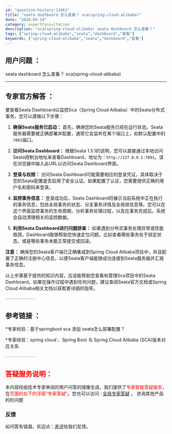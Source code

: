 ```yaml
---
id: "question-history-13461"
title: "seata dashboard 怎么查看？ sca(spring-cloud-alibaba)"
date: "2024-05-14"
category: expertConsultation
description: "sca(spring-cloud-alibaba) seata dashboard 怎么查看？"
tags: ["spring-cloud-alibaba","seata","dashboard","查看"]
keywords: ["spring-cloud-alibaba","seata","dashboard","查看"]
---
```


## 用户问题 ： 
 seata dashboard 怎么查看？ sca(spring-cloud-alibaba) 

---------------
## 专家官方解答 ：

要查看Seata Dashboard以监控Sca（Spring Cloud Alibaba）中的Seata分布式事务，您可以遵循以下步骤：

1. **确保Seata服务已启动：**
   首先，确保您的Seata服务已经在运行状态。Seata服务器需要被正确部署并配置，通常它会监听在某个端口上，如默认配置中的`7091`端口。

2. **访问Seata Dashboard：**
   根据Seata 1.5.1的说明，您可以直接通过本地访问Seata控制台地址来查看Dashboard，地址为：`http://127.0.0.1:7091`。请在浏览器中输入此URL以访问Seata Dashboard界面。

3. **登录与权限：**
   访问Seata Dashboard可能需要相应的登录凭证，具体取决于您的Seata配置是否启用了安全认证。如果配置了认证，您需要提供正确的用户名和密码来登录。

4. **监控事务信息：**
   登录成功后，Seata Dashboard将展示当前系统中正在执行的事务信息，包括全局事务的状态、分支事务详情及全局锁信息等。您可以在这个界面监控事务的生命周期，分析事务处理过程，以及在事务完成后，系统会自动清理相关的监控数据。

5. **利用Seata Dashboard进行问题排查：**
   如果遇到分布式事务处理异常或性能瓶颈，Dashboard能够帮助您快速定位问题，比如查看哪些事务处于锁定状态，或是哪些事务未能正常提交或回滚。

**注意：** 确保您的Seata客户端已正确集成到Spring Cloud Alibaba项目中，并且配置了正确的注册中心信息，以便Seata客户端能够成功连接到Seata服务器并汇报事务信息。

以上步骤基于提供的知识内容，应该能帮助您查看和管理Sca项目中的Seata Dashboard。如果在操作过程中遇到任何问题，建议查阅Seata官方文档或Spring Cloud Alibaba相关文档以获取更详细的指导。


<font color="#949494">---------------</font> 


## 参考链接 ：

*专家经验：基于springboot sca 添加 seata怎么部署配置？ 
 
 *专家经验：spring cloud 、Spring Boot 与 Spring Cloud Alibaba (SCA)版本对应关系 


 <font color="#949494">---------------</font> 
 


## <font color="#FF0000">答疑服务说明：</font> 

本内容经由技术专家审阅的用户问答的镜像生成，我们提供了<font color="#FF0000">专家智能答疑服务</font>，在<font color="#FF0000">页面的右下的浮窗”专家答疑“</font>。您也可以访问 : [全局专家答疑](https://opensource.alibaba.com/chatBot) 。 咨询其他产品的的问题

### 反馈
如问答有错漏，欢迎点：[差评](https://ai.nacos.io/user/feedbackByEnhancerGradePOJOID?enhancerGradePOJOId=13468)给我们反馈。
